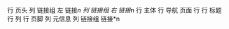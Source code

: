行 页头
    列 链接组 左
        链接*n
    列 链接组 右
        链接*n
行 主体
    行 导航 页面
    行
        行 标题
        行 
            列
行 页脚
    列 元信息
    列 链接组 
        链接*n